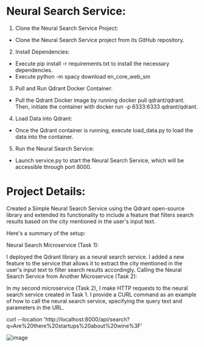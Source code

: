 # Neural Search Service:

1) Clone the Neural Search Service Project:
* Clone the Neural Search Service project from its GitHub repository.

2) Install Dependencies:
* Execute pip install -r requirements.txt to install the necessary dependencies.
* Execute python -m spacy download en_core_web_sm


3) Pull and Run Qdrant Docker Container:
* Pull the Qdrant Docker image by running docker pull qdrant/qdrant. Then, initiate the container with docker run -p 6333:6333 qdrant/qdrant.

4) Load Data into Qdrant:
* Once the Qdrant container is running, execute load_data.py to load the data into the container.

5) Run the Neural Search Service:
* Launch service.py to start the Neural Search Service, which will be accessible through port 8000.

# Project Details:
Created a Simple Neural Search Service using the Qdrant open-source library and extended its functionality to include a feature that filters search results based on the city mentioned in the user's input text.

Here's a summary of the setup:

Neural Search Microservice (Task 1):

I deployed the Qdrant library as a neural search service.
I added a new feature to the service that allows it to extract the city mentioned in the user's input text to filter search results accordingly.
Calling the Neural Search Service from Another Microservice (Task 2):

In my second microservice (Task 2), I make HTTP requests to the neural search service created in Task 1.
I provide a CURL command as an example of how to call the neural search service, specifying the query text and parameters in the URL.

curl --location 'http://localhost:8000/api/search?q=Are%20there%20startups%20about%20wine%3F'


![image](https://github.com/ShakuriAvi/Ai-Chatbot/assets/65177459/d52abea1-024d-410d-bc9b-5d5ebbf0ebed)

  
